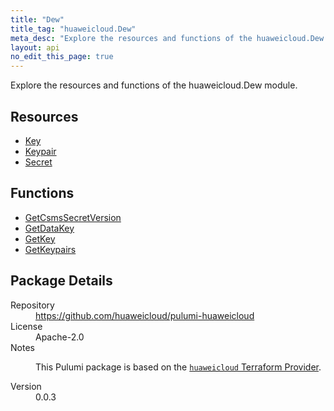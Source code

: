 ```yaml
---
title: "Dew"
title_tag: "huaweicloud.Dew"
meta_desc: "Explore the resources and functions of the huaweicloud.Dew module."
layout: api
no_edit_this_page: true
---
```


<!-- WARNING: this file was generated by Pulumi Docs Generator. -->
<!-- Do not edit by hand unless you're certain you know what you are doing! -->

Explore the resources and functions of the huaweicloud.Dew module.

<h2 id="resources">Resources</h2>
<ul class="api">
    <li><a href="key" title="Key"><span class="api-symbol api-symbol--resource"></span>Key</a></li>
    <li><a href="keypair" title="Keypair"><span class="api-symbol api-symbol--resource"></span>Keypair</a></li>
    <li><a href="secret" title="Secret"><span class="api-symbol api-symbol--resource"></span>Secret</a></li>
</ul>

<h2 id="functions">Functions</h2>
<ul class="api">
    <li><a href="getcsmssecretversion" title="GetCsmsSecretVersion"><span class="api-symbol api-symbol--function"></span>GetCsmsSecretVersion</a></li>
    <li><a href="getdatakey" title="GetDataKey"><span class="api-symbol api-symbol--function"></span>GetDataKey</a></li>
    <li><a href="getkey" title="GetKey"><span class="api-symbol api-symbol--function"></span>GetKey</a></li>
    <li><a href="getkeypairs" title="GetKeypairs"><span class="api-symbol api-symbol--function"></span>GetKeypairs</a></li>
</ul>

<h2 id="package-details">Package Details</h2>
<dl class="package-details">
	<dt>Repository</dt>
	<dd><a href="https://github.com/huaweicloud/pulumi-huaweicloud">https://github.com/huaweicloud/pulumi-huaweicloud</a></dd>
	<dt>License</dt>
	<dd>Apache-2.0</dd>
	<dt>Notes</dt>
	<dd><p>This Pulumi package is based on the <a href="https://github.com/huaweicloud/terraform-provider-huaweicloud"><code>huaweicloud</code> Terraform Provider</a>.</p>
</dd>
	<dt>Version</dt>
	<dd>0.0.3</dd>
</dl>

